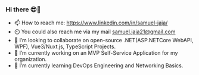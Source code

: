 ### Hi there 😎👋

* 📫 How to reach me: https://www.linkedin.com/in/samuel-jaja/
* ⏲️ You could also reach me via my mail samuel.jaja21@gmail.com 
* 👯 I’m looking to collaborate on open-source .NET(ASP.NETCore WebAPI, WPF), Vue3/Nuxt.js, TypeScript Projects.
* 🔭 I’m currently working on an MVP Self-Service Application for my organization.
* 🌱 I’m currently learning DevOps Engineering and Networking Basics.

<!--
**Samuel-Jaja/Samuel-Jaja** is a ✨ _special_ ✨ repository because its `README.md` (this file) appears on your GitHub profile.


Here are some ideas to get you started:

- 🔭 I’m currently working on ...
- 🌱 I’m currently learning ...
- 👯 I’m looking to collaborate on ...
- 🤔 I’m looking for help with ...
- 💬 Ask me about ...
- 📫 How to reach me: ...
- 😄 Pronouns: ...
- ⚡ Fun fact: ...
-->

